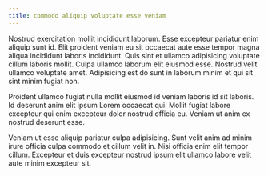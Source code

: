 ```yaml
---
title: commodo aliquip voluptate esse veniam
---
```


Nostrud exercitation mollit incididunt laborum. Esse excepteur pariatur enim aliquip sunt id. Elit proident veniam eu sit occaecat aute esse tempor magna aliqua incididunt laboris incididunt. Quis sint et ullamco adipisicing voluptate cillum laboris mollit. Culpa ullamco laborum elit eiusmod esse. Nostrud velit ullamco voluptate amet. Adipisicing est do sunt in laborum minim et qui sit sint minim fugiat non.

Proident ullamco fugiat nulla mollit eiusmod id veniam laboris id sit laboris. Id deserunt anim elit ipsum Lorem occaecat qui. Mollit fugiat labore excepteur qui enim excepteur dolor nostrud officia eu. Veniam ut anim ex nostrud deserunt esse.

Veniam ut esse aliquip pariatur culpa adipisicing. Sunt velit anim ad minim irure officia culpa commodo et cillum velit in. Nisi officia enim elit tempor cillum. Excepteur et duis excepteur nostrud ipsum elit ullamco labore velit aute minim excepteur sit.